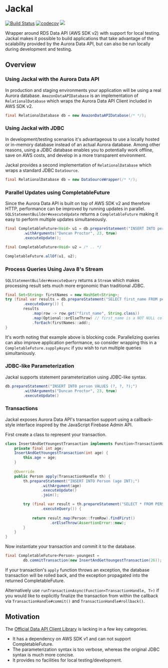 # Jackal
[![Build Status](https://travis-ci.com/duncpro/jackal.svg?branch=master)](https://travis-ci.com/duncpro/jackal)
[![codecov](https://codecov.io/gh/duncpro/jackal/branch/master/graph/badge.svg?token=B5MZD14GUT)](https://codecov.io/gh/duncpro/jackal)
[![](https://jitpack.io/v/com.duncpro/jackal.svg)](https://jitpack.io/#com.duncpro/jackal)

Wrapper around RDS Data API (AWS SDK v2) with support for local testing.
Jackal makes it possible to build applications that take advantage of the scalability provided by the Aurora Data API,
but can also be run locally during development and testing.

## Overview
### Using Jackal with the Aurora Data API
In production and staging environments your application will be using
a real Aurora database. `AmazonDataAPIDatabase` is an implementation of `RelationalDatabase` which wraps
the Aurora Data API Client included in AWS SDK v2.
```java
final RelationalDatabase db = new AmazonDataAPIDatabase(/* */);
```
### Using Jackal with JDBC
In development/testing scenarios it's advantageous to use a locally hosted or in-memory database instead
of an actual Aurora database. Among other reasons, using a JDBC database enables you to potentially work offline,
save on AWS costs, and develop in a more transparent environment.

Jackal provides a second implementation of `RelationalDatabase`
which wraps a standard JDBC `DataSource`. 
```java
final RelationalDatabase db = new DataSourceWrapper(/* */);
```
### Parallel Updates using CompletableFuture
Since the Aurora Data API is built on top of AWS SDK v2 and therefore HTTP, performance can be improved by running updates in parallel. 
`SQLStatementBuilder#executeUpdate` returns a `CompletableFuture` making it easy to perform multiple updates
simultaneously.
```java
final CompletableFuture<Void> u1 = db.prepareStatement("INSERT INTO person VALUES (?, ?, ?);")
        .withArguments("Duncan Proctor", 23, true)
        .executeUpdate();

final CompletableFuture<Void> u2 = /* .. */
        
CompletableFuture.allOf(u1, u2);
```
### Process Queries Using Java 8's Stream
`SQLStatementBuilder#executeQuery` returns a `Stream` which makes processing result sets much more ergonomic than
traditional JDBC.
```java
final Set<String> firstNames = new HashSet<String>;
try (final var results = db.prepareStatement("SELECT first_name FROM person")
        .executeQuery()) {
        results
            .map(row -> row.get("first_name", String.class))
            .map(Optional::orElseThrow) // first_name is a NOT NULL column
            .forEach(firstNames::add);
}
```
It's worth noting that example above is blocking code. Parallelizing queries can also improve application performance, so consider wrapping this in a 
`CompletableFuture.supplyAsync` if you wish to run multiple queries simultaniously.

### JDBC-like Parameterization
Jackal supports statement parameterization using JDBC-like syntax.

```java
db.prepareStatement("INSERT INTO person VALUES (?, ?, ?);")
        .withArguments("Duncan Proctor", 23, true)
        .executeUpdate()
```
### Transactions
Jackal exposes Aurora Data API's transaction support using a callback-style interface inspired by the
JavaScript Firebase Admin API.

First create a class to represent your transaction.
```java
class InsertAndGetYoungestTransaction implements Function<TransactionHandle, Person> {
    private final int age;
    InsertAndGetYoungestTransaction(int age) {
        this.age = age;
    }
    
    @Override
    public Person apply(TransactionHandle th) {
        th.prepareStatement("INSERT INTO Person (age INT);")
                .withArgument(age)
                .executeUpdate()
                .join();

        try (final var result = th.prepareStatement("SELECT * FROM PERSON SORT BY age ASC;")
                .executeQuery()) {
            
            return result.map(Person::fromRow).findFirst()
                    .orElseThrow(AssertionError::new);
        }
    }
}
```
Now instantiate your transaction and commit it to the database.
```java
final CompletableFuture<Person> youngest = 
        db.commitTransaction(new InsertAndGetYoungestTransaction(26));
```
If your transaction's `apply` function throws an exception, the database transaction will
be rolled back, and the exception propagated into the returned CompletableFuture.

Alternatively use `runTransactionAsync(Function<TransactionHandle, T>)` if you would like to explicitly finalize the
transaction from within the callback via `TransactionHandle#commit()` and `TransactionHandle#rollback()`.


## Motivation
The [Official Data API Client Library](https://github.com/awslabs/rds-data-api-client-library-java) is
  lacking in a few key categories.
  - It has a dependency on AWS SDK v1 and can not support
    CompletableFuture. 
  - The parameterization syntax is too verbose, whereas the original JDBC
    syntax is much more concise.
  - It provides no facilities for local testing/development.
